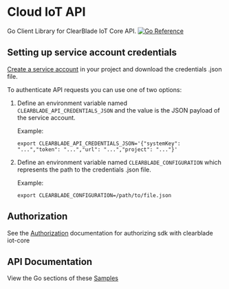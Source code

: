 # Cloud IoT API

Go Client Library for ClearBlade IoT Core API.
[![Go Reference](https://pkg.go.dev/badge/google.golang.org/api.svg)](https://pkg.go.dev/github.com/clearblade/go-iot)

## Setting up service account credentials

[Create a service account](https://clearblade.atlassian.net/wiki/spaces/IC/pages/2240675843/Add+service+accounts+to+a+project) in your project and download the credentials .json file. 

To authenticate API requests you can use one of two options:
1. Define an environment variable named `CLEARBLADE_API_CREDENTIALS_JSON` and the value is the JSON payload of the service account.

    Example:
    ```
    export CLEARBLADE_API_CREDENTIALS_JSON='{"systemKey": "...","token": "...","url": "...","project": "..."}'
    ```

2. Define an environment variable named `CLEARBLADE_CONFIGURATION` which represents the path to the credentials .json file.

    Example:
    ```
    export CLEARBLADE_CONFIGURATION=/path/to/file.json
    ```

## Authorization

See the [Authorization](https://clearblade.atlassian.net/wiki/spaces/IC/pages/2240675843/Add+service+accounts+to+a+project)
documentation for authorizing sdk with clearblade iot-core

## API Documentation

View the Go sections of these [Samples](https://clearblade.atlassian.net/wiki/spaces/IC/pages/2310897676/Samples)
